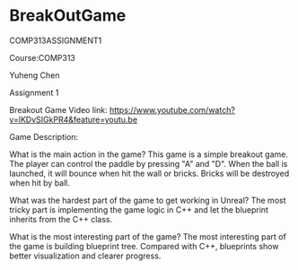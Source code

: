 # BreakOutGame
COMP313ASSIGNMENT1

Course:COMP313

Yuheng Chen

Assignment 1

Breakout Game
Video link: https://www.youtube.com/watch?v=lKDvSIGkPR4&feature=youtu.be


Game Description:

What is the main action in the game?
This game is a simple breakout game. The player can control the paddle by pressing "A" and "D". When the ball is launched, it will bounce when hit the wall or bricks. Bricks will be destroyed when hit by ball.

What was the hardest part of the game to get working in Unreal?
The most tricky part is implementing the game logic in C++ and let the blueprint inherits from the C++ class.

What is the most interesting part of the game?
The most interesting part of the game is building blueprint tree. Compared with C++, blueprints show better visualization and clearer progress.
